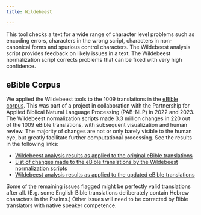 ```yaml
---
title: Wildebeest

---
```

This tool checks a text for a wide range of character level problems such as encoding errors, characters in the wrong script, characters in non-canonical forms and spurious control characters. The Wildebeest analysis script provides feedback on likely issues in a text. The Wildebeest normalization script corrects problems that can be fixed with very high confidence.

## eBible Corpus
We applied the Wildebeest tools to the 1009 translations in the <a href="https://arxiv.org/abs/2304.09919">eBible corpus</a>. This was part of a project in collaboration with the Partnership for Applied Biblical Natural Language Processing (PAB-NLP) in 2022 and 2023. The Wildebeest normalization scripts made 3.3 million changes in 220 out of the 1009 eBible translations, with subsequent visualization and human review. The majority of changes are not or only barely visible to the human eye, but greatly facilitate further computational processing. See the results in the following links:

* [Wildebeest analysis results as applied to the original eBible translations](https://greekroom.org/wildebeest/ebible/)
* [List of changes made to the eBible translations by the Wildebeest normalization scripts](https://greekroom.org/wildebeest/ebible-orig-plus-diff/)
* [Wildebeest analysis results as applied to the updated eBible translations](https://greekroom.org/wildebeest/ebible-plus/)

Some of the remaining issues flagged might be perfectly valid translations after all. (E.g. some English Bible translations deliberately contain Hebrew characters in the Psalms.) Other issues will need to be corrected by Bible translators with native speaker competence.